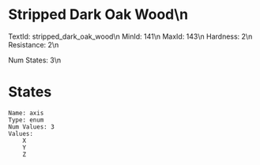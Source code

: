 # Stripped Dark Oak Wood\n
TextId: stripped_dark_oak_wood\n
MinId: 141\n
MaxId: 143\n
Hardness: 2\n
Resistance: 2\n

Num States: 3\n
# States
```
Name: axis
Type: enum
Num Values: 3
Values:
    X
    Y
    Z
```
